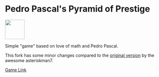 # Pedro Pascal's Pyramid of Prestige

<img src="favicon.png?raw=true" width="64">

Simple "game" based on love of math and Pedro Pascal.

This fork has some minor changes compared to the [original version](https://github.com/asteriskman7/PedroPascalsTriangleOfPrestige) by the awesome asteriskman7.

[Game Link](https://stefanholzmueller.github.io/PedroPascalsTriangleOfPrestige)
